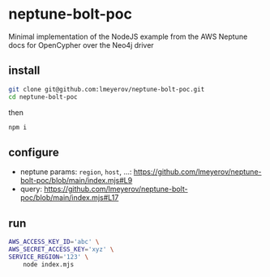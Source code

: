 # neptune-bolt-poc

Minimal implementation of the NodeJS example from the AWS Neptune docs for OpenCypher over the Neo4j driver

## install

```bash
git clone git@github.com:lmeyerov/neptune-bolt-poc.git
cd neptune-bolt-poc
```

then

```bash
npm i
```

## configure

* neptune params: `region`, `host`, ...: https://github.com/lmeyerov/neptune-bolt-poc/blob/main/index.mjs#L9
* query: https://github.com/lmeyerov/neptune-bolt-poc/blob/main/index.mjs#L17

## run

```bash
AWS_ACCESS_KEY_ID='abc' \
AWS_SECRET_ACCESS_KEY='xyz' \
SERVICE_REGION='123' \
    node index.mjs
```
